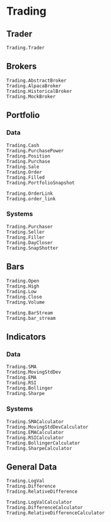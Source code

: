 # Trading

## Trader
```@docs
Trading.Trader
```

## Brokers

```@docs
Trading.AbstractBroker
Trading.AlpacaBroker
Trading.HistoricalBroker
Trading.MockBroker
```

## Portfolio

### Data
```@docs
Trading.Cash
Trading.PurchasePower
Trading.Position
Trading.Purchase
Trading.Sale
Trading.Order
Trading.Filled
Trading.PortfolioSnapshot
```
```@docs
Trading.OrderLink
Trading.order_link
```

### Systems
```@docs
Trading.Purchaser
Trading.Seller
Trading.Filler
Trading.DayCloser
Trading.SnapShotter
```

## Bars

```@docs
Trading.Open
Trading.High
Trading.Low
Trading.Close
Trading.Volume
```
```@docs
Trading.BarStream
Trading.bar_stream
```

## Indicators

### Data

```@docs
Trading.SMA
Trading.MovingStdDev
Trading.EMA
Trading.RSI
Trading.Bollinger
Trading.Sharpe
```
### Systems
```@docs
Trading.SMACalculator
Trading.MovingStdDevCalculator
Trading.EMACalculator
Trading.RSICalculator
Trading.BollingerCalculator
Trading.SharpeCalculator
```

## General Data

```@docs
Trading.LogVal
Trading.Difference
Trading.RelativeDifference

Trading.LogValCalculator
Trading.DifferenceCalculator
Trading.RelativeDifferenceCalculator
```

